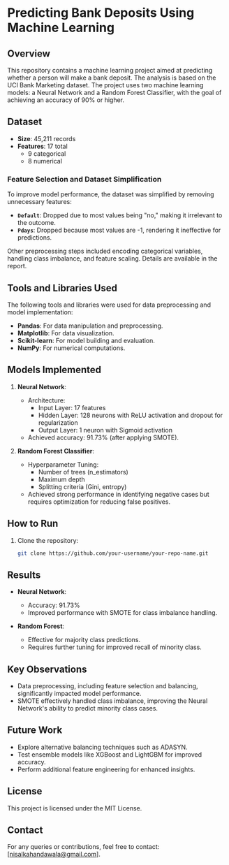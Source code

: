 # Predicting Bank Deposits Using Machine Learning

## Overview
This repository contains a machine learning project aimed at predicting whether a person will make a bank deposit. The analysis is based on the UCI Bank Marketing dataset. The project uses two machine learning models: a Neural Network and a Random Forest Classifier, with the goal of achieving an accuracy of 90% or higher.

## Dataset
- **Size**: 45,211 records
- **Features**: 17 total
  - 9 categorical
  - 8 numerical

### Feature Selection and Dataset Simplification
To improve model performance, the dataset was simplified by removing unnecessary features:
- **`Default`**: Dropped due to most values being "no," making it irrelevant to the outcome.
- **`Pdays`**: Dropped because most values are -1, rendering it ineffective for predictions.

Other preprocessing steps included encoding categorical variables, handling class imbalance, and feature scaling. Details are available in the report.

## Tools and Libraries Used
The following tools and libraries were used for data preprocessing and model implementation:
- **Pandas**: For data manipulation and preprocessing.
- **Matplotlib**: For data visualization.
- **Scikit-learn**: For model building and evaluation.
- **NumPy**: For numerical computations.

## Models Implemented
1. **Neural Network**:
   - Architecture:
     - Input Layer: 17 features
     - Hidden Layer: 128 neurons with ReLU activation and dropout for regularization
     - Output Layer: 1 neuron with Sigmoid activation
   - Achieved accuracy: 91.73% (after applying SMOTE).

2. **Random Forest Classifier**:
   - Hyperparameter Tuning:
     - Number of trees (n\_estimators)
     - Maximum depth
     - Splitting criteria (Gini, entropy)
   - Achieved strong performance in identifying negative cases but requires optimization for reducing false positives.

## How to Run
1. Clone the repository:
   ```bash
   git clone https://github.com/your-username/your-repo-name.git
   ```

## Results
- **Neural Network**:
  - Accuracy: 91.73%
  - Improved performance with SMOTE for class imbalance handling.

- **Random Forest**:
  - Effective for majority class predictions.
  - Requires further tuning for improved recall of minority class.

## Key Observations
- Data preprocessing, including feature selection and balancing, significantly impacted model performance.
- SMOTE effectively handled class imbalance, improving the Neural Network's ability to predict minority class cases.

## Future Work
- Explore alternative balancing techniques such as ADASYN.
- Test ensemble models like XGBoost and LightGBM for improved accuracy.
- Perform additional feature engineering for enhanced insights.

## License
This project is licensed under the MIT License.

## Contact
For any queries or contributions, feel free to contact: [nisalkahandawala@gmail.com].

